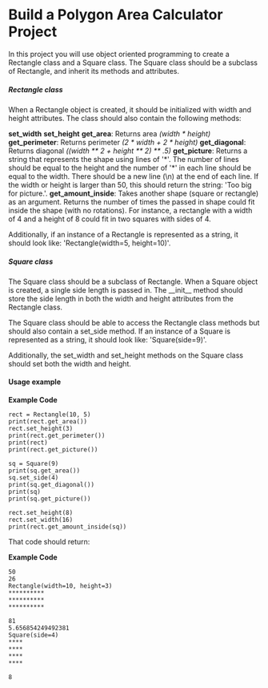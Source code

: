 # Build a Polygon Area Calculator Project

In this project you will use object oriented programming to create a Rectangle class and a Square class. The Square class should be a subclass of Rectangle, and inherit its methods and attributes.  

##### **Rectangle class**  

When a Rectangle object is created, it should be initialized with width and height attributes. The class should also contain the following methods:  

**set_width**
**set_height**
**get_area**: Returns area *(width * height)*
**get_perimeter**: Returns perimeter *(2 * width + 2 * height)*
**get_diagonal**: Returns diagonal *((width ** 2 + height ** 2) ** .5)*
**get_picture**: Returns a string that represents the shape using lines of '\*'. The number of lines should be equal to the height and the number of '*' in each line should be equal to the width. There should be a new line (\n) at the end of each line. If the width or height is larger than 50, this should return the string: 'Too big for picture.'.
**get_amount_inside**: Takes another shape (square or rectangle) as an argument. Returns the number of times the passed in shape could fit inside the shape (with no rotations). For instance, a rectangle with a width of 4 and a height of 8 could fit in two squares with sides of 4.  

Additionally, if an instance of a Rectangle is represented as a string, it should look like: 'Rectangle(width=5, height=10)'.


##### **Square class**

The Square class should be a subclass of Rectangle. When a Square object is created, a single side length is passed in. The \_\_init\_\_ method should store the side length in both the width and height attributes from the Rectangle class.  

The Square class should be able to access the Rectangle class methods but should also contain a set_side method. If an instance of a Square is represented as a string, it should look like: 'Square(side=9)'.  

Additionally, the set_width and set_height methods on the Square class should set both the width and height.  

#### **Usage example**
**Example Code**  

```
rect = Rectangle(10, 5)
print(rect.get_area())
rect.set_height(3)
print(rect.get_perimeter())
print(rect)
print(rect.get_picture())

sq = Square(9)
print(sq.get_area())
sq.set_side(4)
print(sq.get_diagonal())
print(sq)
print(sq.get_picture())

rect.set_height(8)
rect.set_width(16)
print(rect.get_amount_inside(sq))
```

That code should return:  

**Example Code**  

```
50
26
Rectangle(width=10, height=3)
**********
**********
**********

81
5.656854249492381
Square(side=4)
****
****
****
****

8
```